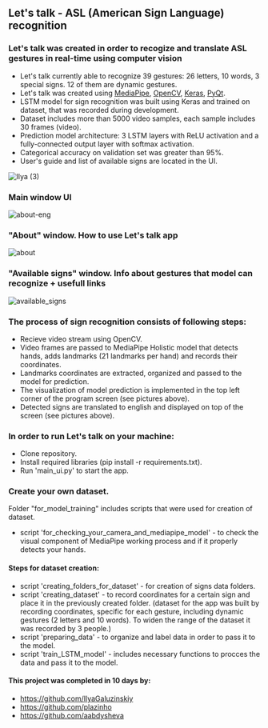 ## Let's talk - ASL (American Sign Language) recognition

### Let's talk was created in order to recogize and translate ASL gestures in real-time using computer vision
- Let's talk currently able to recognize 39 gestures: 26 letters, 10 words, 3 special signs. 12 of them are dynamic gestures.
- Let's talk was created using [MediaPipe](https://github.com/google/mediapipe), [OpenCV](https://github.com/opencv/opencv), [Keras](https://github.com/keras-team/keras), [PyQt](https://github.com/qt).
- LSTM model for sign recognition was built using Keras and trained on dataset, that was recorded during development. 
- Dataset includes more than 5000 video samples, each sample includes 30 frames (video).
- Prediction model architecture: 3 LSTM layers with ReLU activation and a fully-connected output layer with softmax activation.
- Categorical accuracy on validation set was greater than 95%.
- User's guide and list of available signs are located in the UI.

![Ilya (3)](https://user-images.githubusercontent.com/74296883/138891986-08f1fd14-2428-4983-b23b-ef513d64a22e.gif)

### Main window UI
![about-eng](https://user-images.githubusercontent.com/74296883/139196140-565145f3-912b-409c-b030-9ca62e99b47a.jpg)

### "About" window. How to use Let's talk app
![about](https://user-images.githubusercontent.com/74296883/139196277-6992934f-e793-42e5-8735-1259f4de489b.png)

### "Available signs" window. Info about gestures that model can recognize + usefull links
![available_signs](https://user-images.githubusercontent.com/74296883/139196345-8ded2f03-2cc5-476b-be7d-e84d20c2b2d4.png)

### The process of sign recognition consists of following steps:
- Recieve video stream using OpenCV. 
- Video frames are passed to MediaPipe Holistic model that detects hands, adds landmarks (21 landmarks per hand) and records their coordinates.
- Landmarks coordinates are extracted, organized and passed to the model for prediction.
- The visualization of model prediction is implemented in the top left corner of the program screen (see pictures above). 
- Detected signs are translated to english and displayed on top of the screen (see pictures above). 

### In order to run Let's talk on your machine:
- Clone repository.
- Install required libraries (pip install -r requirements.txt).
- Run 'main_ui.py' to start the app.

### Create your own dataset.
Folder "for_model_training" includes scripts that were used for creation of dataset.
- script 'for_checking_your_camera_and_mediapipe_model' - to check the visual component of MediaPipe working process and if it properly detects your hands.
#### Steps for dataset creation:
- script 'creating_folders_for_dataset' - for creation of signs data folders.  
- script 'creating_dataset' - to record coordinates for a certain sign and place it in the previously created folder.
(dataset for the app was built by recording coordinates, specific for each gesture, including dynamic gestures (2 letters and 10 words). To widen the range of the dataset it was recorded by 3 people.)
- script 'preparing_data' - to organize and label data in order to pass it to the model.
- script 'train_LSTM_model' - includes necessary functions to procces the data and pass it to the model.


#### This project was completed in 10 days by:
- https://github.com/IlyaGaluzinskiy
- https://github.com/plazinho
- https://github.com/aabdysheva
